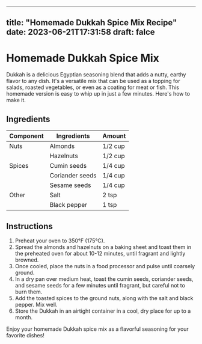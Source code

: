 
---
title: "Homemade Dukkah Spice Mix Recipe"
date: 2023-06-21T17:31:58
draft: falce
---

# Homemade Dukkah Spice Mix

Dukkah is a delicious Egyptian seasoning blend that adds a nutty, earthy flavor to any dish. It's a versatile mix that can be used as a topping for salads, roasted vegetables, or even as a coating for meat or fish. This homemade version is easy to whip up in just a few minutes. Here's how to make it.

## Ingredients

| Component       | Ingredients                             | Amount |
| ----------------|----------------------------------------|--------|
| Nuts            | Almonds                                 | 1/2 cup |
|                 | Hazelnuts                               | 1/2 cup |
| Spices          | Cumin seeds                             | 1/4 cup |
|                 | Coriander seeds                         | 1/4 cup |
|                 | Sesame seeds                            | 1/4 cup |
| Other           | Salt                                   | 2 tsp  |
|                 | Black pepper                            | 1 tsp  |

## Instructions

1. Preheat your oven to 350°F (175°C).
2. Spread the almonds and hazelnuts on a baking sheet and toast them in the preheated oven for about 10-12 minutes, until fragrant and lightly browned.
3. Once cooled, place the nuts in a food processor and pulse until coarsely ground.
4. In a dry pan over medium heat, toast the cumin seeds, coriander seeds, and sesame seeds for a few minutes until fragrant, but careful not to burn them.
5. Add the toasted spices to the ground nuts, along with the salt and black pepper. Mix well.
6. Store the Dukkah in an airtight container in a cool, dry place for up to a month.

Enjoy your homemade Dukkah spice mix as a flavorful seasoning for your favorite dishes!
